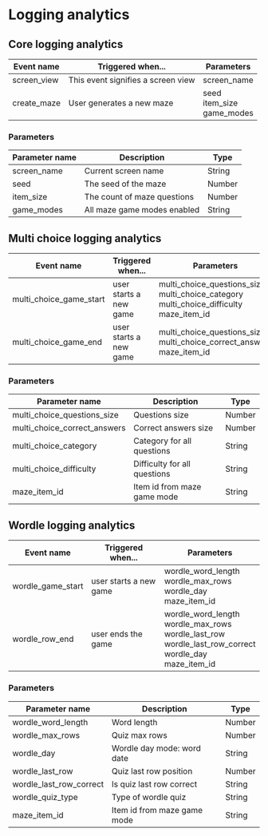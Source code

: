 # Logging analytics

## Core logging analytics

| Event name  | Triggered when...                  | Parameters                        |
|-------------|------------------------------------|-----------------------------------|
| screen_view | This event signifies a screen view | screen_name                       |
| create_maze | User generates a new maze          | seed<br/>item_size<br/>game_modes |

### Parameters

| Parameter name | Description                 | Type   |
|----------------|-----------------------------|--------|
| screen_name    | Current screen name         | String |
| seed           | The seed of the maze        | Number |
| item_size      | The count of maze questions | Number |
| game_modes     | All maze game modes enabled | String |

## Multi choice logging analytics

| Event name              | Triggered when...      | Parameters                                                                                         |
|-------------------------|------------------------|----------------------------------------------------------------------------------------------------|
| multi_choice_game_start | user starts a new game | multi_choice_questions_size<br/>multi_choice_category<br/>multi_choice_difficulty<br/>maze_item_id |
| multi_choice_game_end   | user starts a new game | multi_choice_questions_size<br/>multi_choice_correct_answers<br/>maze_item_id                      |

### Parameters

| Parameter name               | Description                  | Type   |
|------------------------------|------------------------------|--------|
| multi_choice_questions_size  | Questions size               | Number |
| multi_choice_correct_answers | Correct answers size         | Number |
| multi_choice_category        | Category for all questions   | String |
| multi_choice_difficulty      | Difficulty for all questions | String |
| maze_item_id                 | Item id from maze game mode  | String |

## Wordle logging analytics

| Event name        | Triggered when...      | Parameters                                                                                                             |
|-------------------|------------------------|------------------------------------------------------------------------------------------------------------------------|
| wordle_game_start | user starts a new game | wordle_word_length<br/>wordle_max_rows<br/>wordle_day<br/>maze_item_id                                                 |
| wordle_row_end    | user ends the game     | wordle_word_length<br/>wordle_max_rows<br/>wordle_last_row<br/>wordle_last_row_correct<br/>wordle_day<br/>maze_item_id |

### Parameters

| Parameter name          | Description                 | Type   |
|-------------------------|-----------------------------|--------|
| wordle_word_length      | Word length                 | Number |
| wordle_max_rows         | Quiz max rows               | Number |
| wordle_day              | Wordle day mode: word date  | String |
| wordle_last_row         | Quiz last row position      | Number |
| wordle_last_row_correct | Is quiz last row correct    | String |
| wordle_quiz_type        | Type of wordle quiz         | String |
| maze_item_id            | Item id from maze game mode | String |